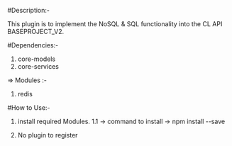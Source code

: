 #Description:-

This plugin is to implement the NoSQL & SQL functionality into the CL API BASEPROJECT_V2.

#Dependencies:-
   1. core-models
   2. core-services


=> Modules :-
   1. redis

#How to Use:-

1. install required Modules.
  1.1 -> command to install
      -> npm install <module-name> --save

2. No plugin to register
